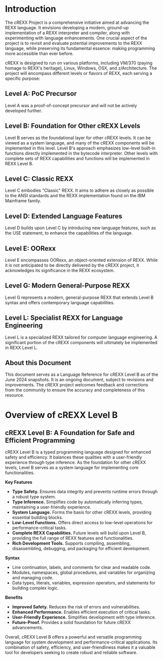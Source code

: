 # Introduction

The cREXX Project is a comprehensive initiative aimed at advancing the REXX language. It envisions developing a modern, ground-up implementation of a REXX interpreter and compiler, along with experimenting with language enhancements. One crucial aspect of the project is to revisit and evaluate potential improvements to the REXX language, while preserving its fundamental essence: making programming more accessible than ever before.

cREXX is designed to run on various platforms, including VM/370 (paying homage to REXX's heritage), Linux, Windows, OSX, and z/Architecture. The project will encompass different levels or flavors of REXX, each serving a specific purpose:

## **Level A: PoC Precursor**

Level A was a proof-of-concept precursor and will not be actively developed further.

## **Level B: Foundation for Other cREXX Levels**

Level B serves as the foundational layer for other cREXX levels. It can be viewed as a system language, and many of the cREXX components will be implemented in this level. Level B's approach emphasizes low-level built-in functions directly implemented in the bytecode interpreter. Other levels with complete sets of REXX capabilities and functions will be implemented in REXX Level B.

## **Level C: Classic REXX**

Level C embodies "Classic" REXX. It aims to adhere as closely as possible to the ANSI standards and the REXX implementation found on the IBM Mainframe family.

## **Level D: Extended Language Features**

Level D builds upon Level C by introducing new language features, such as the USE statement, to enhance the capabilities of the language.

## **Level E: OORexx**

Level E encompasses OORexx, an object-oriented extension of REXX. While it is not anticipated to be directly delivered by the cREXX project, it acknowledges its significance in the REXX ecosystem.

## **Level G: Modern General-Purpose REXX**

Level G represents a modern, general-purpose REXX that extends Level B syntax and offers contemporary language capabilities.

## **Level L: Specialist REXX for Language Engineering**

Level L is a specialized REXX tailored for computer language engineering. A significant portion of the cREXX components will ultimately be implemented in REXX Level L.

## **About this Document**

This document serves as a Language Reference for cREXX Level B as of the June 2024 snapshots. It is an ongoing document, subject to revisions and improvements. The cREXX project welcomes feedback and corrections from the community to ensure the accuracy and completeness of this resource.

# Overview of cREXX Level B

## **cREXX Level B: A Foundation for Safe and Efficient Programming**

cREXX Level B is a typed programming language designed for enhanced safety and efficiency. It balances these qualities with a user-friendly experience through type inference. As the foundation for other cREXX levels, Level B serves as a system language for implementing core functionalities.

**Key Features**

* **Type Safety.** Ensures data integrity and prevents runtime errors through a robust type system.  
* **Type Inference.** Simplifies code by automatically inferring types, maintaining a user-friendly experience.  
* **System Language.** Forms the basis for other cREXX levels, providing essential building blocks.  
* **Low-Level Functions.** Offers direct access to low-level operations for performance-critical tasks.  
* **Complete REXX Capabilities.** Future levels will build upon Level B, providing the full range of REXX features and functionalities.  
* **Rich Development Tools.** Supports compiling, assembling, disassembling, debugging, and packaging for efficient development.

**Syntax**

* Line continuation, labels, and comments for clear and readable code.  
* Modules, namespaces, global procedures, and variables for organizing and managing code.  
* Data types, literals, variables, expression operators, and statements for building complex logic.

**Benefits**

* **Improved Safety.** Reduces the risk of errors and vulnerabilities.  
* **Enhanced Performance.** Enables efficient execution of critical tasks.  
* **User-Friendly Experience.** Simplifies development with type inference.  
* **Future-Proof.** Provides a solid foundation for future cREXX advancements.

Overall, cREXX Level B offers a powerful and versatile programming language for system development and performance-critical applications. Its combination of safety, efficiency, and user-friendliness makes it a valuable tool for developers seeking to create robust and reliable software.


